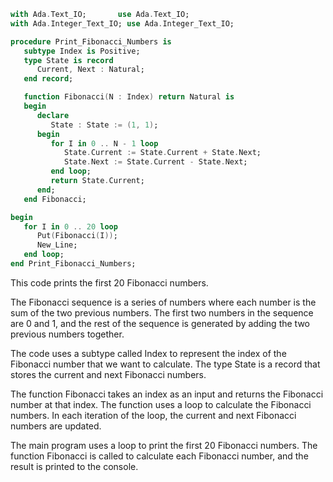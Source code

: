 ```ada
with Ada.Text_IO;       use Ada.Text_IO;
with Ada.Integer_Text_IO; use Ada.Integer_Text_IO;

procedure Print_Fibonacci_Numbers is
   subtype Index is Positive;
   type State is record
      Current, Next : Natural;
   end record;

   function Fibonacci(N : Index) return Natural is
   begin
      declare
         State : State := (1, 1);
      begin
         for I in 0 .. N - 1 loop
            State.Current := State.Current + State.Next;
            State.Next := State.Current - State.Next;
         end loop;
         return State.Current;
      end;
   end Fibonacci;

begin
   for I in 0 .. 20 loop
      Put(Fibonacci(I));
      New_Line;
   end loop;
end Print_Fibonacci_Numbers;
```

This code prints the first 20 Fibonacci numbers.

The Fibonacci sequence is a series of numbers where each number is the sum of the two previous numbers. The first two numbers in the sequence are 0 and 1, and the rest of the sequence is generated by adding the two previous numbers together.

The code uses a subtype called Index to represent the index of the Fibonacci number that we want to calculate. The type State is a record that stores the current and next Fibonacci numbers.

The function Fibonacci takes an index as an input and returns the Fibonacci number at that index. The function uses a loop to calculate the Fibonacci numbers. In each iteration of the loop, the current and next Fibonacci numbers are updated.

The main program uses a loop to print the first 20 Fibonacci numbers. The function Fibonacci is called to calculate each Fibonacci number, and the result is printed to the console.